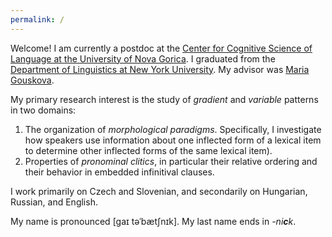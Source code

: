 ```yaml
---
permalink: /
---
```


Welcome! I am currently a postdoc at the [Center for Cognitive Science of Language at the University of Nova Gorica](https://www.ung.si/en/research/center-for-cognitive-science-of-language/). I graduated from the [Department of Linguistics at New York University](https://as.nyu.edu/content/nyu-as/as/departments/linguistics/homepage.html). My advisor was [Maria Gouskova](http://gouskova.com/).

My primary research interest is the study of _gradient_ and _variable_ patterns in two domains: 
1. The organization of _morphological paradigms_. Specifically, I investigate how speakers use information about one inflected form of a lexical item to determine other inflected forms of the same lexical item).
2. Properties of _pronominal clitics_, in particular their relative ordering and their behavior in embedded infinitival clauses.

I work primarily on Czech and Slovenian, and secondarily on Hungarian, Russian, and English.

My name is pronounced [gaɪ təˈbætʃnɪk]. My last name ends in _-ni**c**k_.